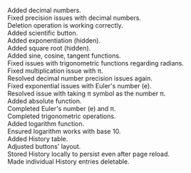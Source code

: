 Added decimal numbers.  
Fixed precision issues with decimal numbers.  
Deletion operation is working correctly.  
Added scientific button.  
Added exponentiation (hidden).  
Added square root (hidden).  
Added sine, cosine, tangent functions.  
Fixed issues with trigonometric functions regarding radians.  
Fixed multiplication issue with π.  
Resolved decimal number precision issues again.  
Fixed exponential issues with Euler's number (e).  
Resolved issue with taking π symbol as the number π.  
Added absolute function.  
Completed Euler's number (e) and π.  
Completed trigonometric operations.  
Added logarithm function.  
Ensured logarithm works with base 10.  
Added History table.  
Adjusted buttons' layout.  
Stored History locally to persist even after page reload.  
Made individual History entries deletable.  
